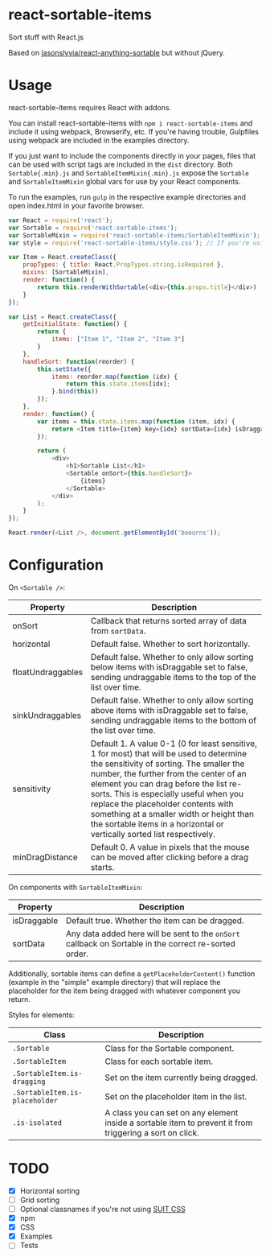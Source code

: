 # react-sortable-items
Sort stuff with React.js

Based on [jasonslyvia/react-anything-sortable](https://github.com/jasonslyvia/react-anything-sortable) but without jQuery.

# Usage
react-sortable-items requires React with addons.

You can install react-sortable-items with `npm i react-sortable-items` and include it using webpack, Browserify, etc. If you're having trouble, Gulpfiles using webpack are included in the examples directory.

If you just want to include the components directly in your pages, files that can be used with script tags are included in the `dist` directory. Both `Sortable{.min}.js` and `SortableItemMixin{.min}.js` expose the `Sortable` and `SortableItemMixin` global vars for use by your React components.

To run the examples, run `gulp` in the respective example directories and open index.html in your favorite browser.

```javascript
var React = require('react');
var Sortable = require('react-sortable-items');
var SortableMixin = require('react-sortable-items/SortableItemMixin');
var style = require('react-sortable-items/style.css'); // If you're using webpack or Browserify

var Item = React.createClass({
	propTypes: { title: React.PropTypes.string.isRequired },
	mixins: [SortableMixin],
	render: function() {
		return this.renderWithSortable(<div>{this.props.title}</div>)
	}
});

var List = React.createClass({
	getInitialState: function() {
		return {
			items: ["Item 1", "Item 2", "Item 3"]
		}
	},
	handleSort: function(reorder) {
		this.setState({
			items: reorder.map(function (idx) {
				return this.state.items[idx];
			}.bind(this))
		});
	},
	render: function() {
		var items = this.state.items.map(function (item, idx) {
			return <Item title={item} key={idx} sortData={idx} isDraggable={true} />;
		});

		return (
			<div>
				<h1>Sortable List</h1>
				<Sortable onSort={this.handleSort}>
					{items}
				</Sortable>
			</div>
		);
	}
});

React.render(<List />, document.getElementById('boourns'));

```

# Configuration

On `<Sortable />`:

Property | Description
-----|-----
onSort | Callback that returns sorted array of data from `sortData`.
horizontal | Default false. Whether to sort horizontally.
floatUndraggables | Default false. Whether to only allow sorting below items with isDraggable set to false, sending undraggable items to the top of the list over time.
sinkUndraggables | Default false. Whether to only allow sorting above items with isDraggable set to false, sending undraggable items to the bottom of the list over time.
sensitivity | Default 1. A value 0-1 (0 for least sensitive, 1 for most) that will be used to determine the sensitivity of sorting. The smaller the number, the further from the center of an element you can drag before the list re-sorts. This is especially useful when you replace the placeholder contents with something at a smaller width or height than the sortable items in a horizontal or vertically sorted list respectively.
minDragDistance | Default 0. A value in pixels that the mouse can be moved after clicking before a drag starts.

On components with `SortableItemMixin`:

Property | Description
-----|-----------
isDraggable | Default true. Whether the item can be dragged.
sortData | Any data added here will be sent to the `onSort` callback on Sortable in the correct re-sorted order.


Additionally, sortable items can define a `getPlaceholderContent()` function (example in the "simple" example directory) that will replace the placeholder for the item being dragged with whatever component you return.

Styles for elements:

Class | Description
------|------------
`.Sortable` | Class for the Sortable component.
`.SortableItem` | Class for each sortable item.
`.SortableItem.is-dragging` | Set on the item currently being dragged.
`.SortableItem.is-placeholder` | Set on the placeholder item in the list.
`.is-isolated` | A class you can set on any element inside a sortable item to prevent it from triggering a sort on click.

# TODO
- [x] Horizontal sorting
- [ ] Grid sorting
- [ ] Optional classnames if you're not using [SUIT CSS](http://suitcss.github.io/)
- [x] npm
- [x] CSS
- [x] Examples
- [ ] Tests
